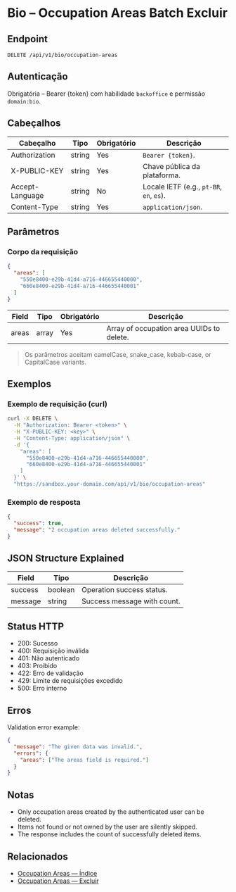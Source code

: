 # Bio – Occupation Areas Batch Excluir

## Endpoint

```
DELETE /api/v1/bio/occupation-areas
```

## Autenticação

Obrigatória – Bearer {token} com habilidade `backoffice` e permissão `domain:bio`.

## Cabeçalhos

| Cabeçalho           | Tipo   | Obrigatório | Descrição |
| ---------------- | ------ | -------- | ----------- |
| Authorization    | string | Yes      | `Bearer {token}`. |
| X-PUBLIC-KEY     | string | Yes      | Chave pública da plataforma. |
| Accept-Language  | string | No       | Locale IETF (e.g., `pt-BR`, `en`, `es`). |
| Content-Type     | string | Yes      | `application/json`. |

## Parâmetros

### Corpo da requisição

```json
{
  "areas": [
    "550e8400-e29b-41d4-a716-446655440000",
    "660e8400-e29b-41d4-a716-446655440001"
  ]
}
```

| Field  | Tipo  | Obrigatório | Descrição |
| ------ | ----- | -------- | ----------- |
| areas  | array | Yes      | Array of occupation area UUIDs to delete. |

> Os parâmetros aceitam camelCase, snake_case, kebab-case, or CapitalCase variants.

## Exemplos

### Exemplo de requisição (curl)

```bash
curl -X DELETE \
  -H "Authorization: Bearer <token>" \
  -H "X-PUBLIC-KEY: <key>" \
  -H "Content-Type: application/json" \
  -d '{
    "areas": [
      "550e8400-e29b-41d4-a716-446655440000",
      "660e8400-e29b-41d4-a716-446655440001"
    ]
  }' \
  "https://sandbox.your-domain.com/api/v1/bio/occupation-areas"
```

### Exemplo de resposta

```json
{
  "success": true,
  "message": "2 occupation areas deleted successfully."
}
```

## JSON Structure Explained

| Field   | Tipo    | Descrição |
| ------- | ------- | ----------- |
| success | boolean | Operation success status. |
| message | string  | Success message with count. |

## Status HTTP

- 200: Sucesso
- 400: Requisição inválida
- 401: Não autenticado
- 403: Proibido
- 422: Erro de validação
- 429: Limite de requisições excedido
- 500: Erro interno

## Erros

Validation error example:

```json
{
  "message": "The given data was invalid.",
  "errors": {
    "areas": ["The areas field is required."]
  }
}
```

## Notas

- Only occupation areas created by the authenticated user can be deleted.
- Items not found or not owned by the user are silently skipped.
- The response includes the count of successfully deleted items.

## Relacionados

- [Occupation Areas — Índice](OccupationAreaÍndice.md)
- [Occupation Areas — Excluir](OccupationAreaExcluir.md)
